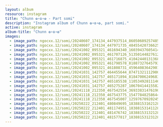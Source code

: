 ```yaml
---
layout: album
resource: instagram
title: "Chunn ✿∘ɷ∘✿ - Part somi"
description: "Instagram album of Chunn ✿∘ɷ∘✿, part somi."
active: instagram
album-title: "Chunn ✿∘ɷ∘✿"
images:
  - image_path: ngocxx.12/somi/20240607_174134_447937514_860506092574857_8342439820757118388_n.jpg
  - image_path: ngocxx.12/somi/20240607_174134_447971735_484554207366256_3524254484994786347_n.jpg
  - image_path: ngocxx.12/somi/20241002_095321_461694340_1603943760541436_3134810070676902686_n.jpg
  - image_path: ngocxx.12/somi/20241002_095321_461707126_513501448276127_6059060080171105822_n.jpg
  - image_path: ngocxx.12/somi/20241002_095321_461716875_4104244013136805_8411939063691188382_n.jpg
  - image_path: ngocxx.12/somi/20241002_095321_461798578_8188732764579318_1339298040871952708_n.jpg
  - image_path: ngocxx.12/somi/20241002_095321_461808731_459640836429010_3018250956201806385_n.jpg
  - image_path: ngocxx.12/somi/20241031_142757_464455644_874713211129003_9015207332359887751_n.jpg
  - image_path: ngocxx.12/somi/20241031_142757_465171894_8184700624968371_1269430282591297738_n.jpg
  - image_path: ngocxx.12/somi/20241031_142757_465185538_1105349281114612_8403547714855576809_n.jpg
  - image_path: ngocxx.12/somi/20241031_142757_465275287_1067041441558222_6825506856370757342_n.jpg
  - image_path: ngocxx.12/somi/20241118_212350_467542554_3693383147619021_3966514719487282999_n.jpg
  - image_path: ngocxx.12/somi/20241118_212350_467543775_1547784825864404_244095460004762068_n.jpg
  - image_path: ngocxx.12/somi/20241118_212350_467545007_1259767092024565_4888572684671743118_n.jpg
  - image_path: ngocxx.12/somi/20250222_212401_480849695_18388153162128170_1697191872544906503_n.jpg
  - image_path: ngocxx.12/somi/20250222_212401_481174951_18388153141128170_8182542447531104761_n.jpg
  - image_path: ngocxx.12/somi/20250222_212401_481476742_18388153132128170_8225044284552885001_n.jpg
  - image_path: ngocxx.12/somi/20250222_212401_481577817_18388153123128170_8729772171466151221_n.jpg
---
```

